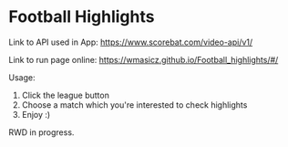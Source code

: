 # Football Highlights
Link to API used in App: https://www.scorebat.com/video-api/v1/

Link to run page online: https://wmasicz.github.io/Football_highlights/#/

Usage:
1. Click the league button
2. Choose a match which you're interested to check highlights
3. Enjoy :)

RWD in progress.
